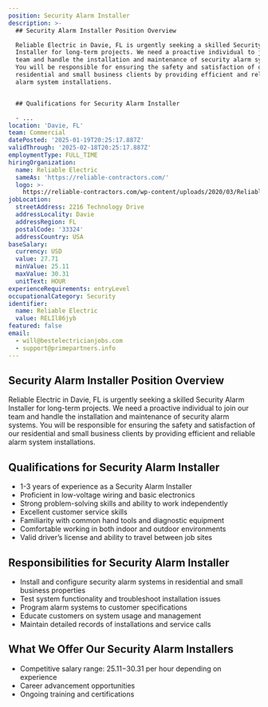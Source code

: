 ```yaml
---
position: Security Alarm Installer
description: >-
  ## Security Alarm Installer Position Overview

  Reliable Electric in Davie, FL is urgently seeking a skilled Security Alarm
  Installer for long-term projects. We need a proactive individual to join our
  team and handle the installation and maintenance of security alarm systems.
  You will be responsible for ensuring the safety and satisfaction of our
  residential and small business clients by providing efficient and reliable
  alarm system installations.


  ## Qualifications for Security Alarm Installer

  - ...
location: 'Davie, FL'
team: Commercial
datePosted: '2025-01-19T20:25:17.887Z'
validThrough: '2025-02-18T20:25:17.887Z'
employmentType: FULL_TIME
hiringOrganization:
  name: Reliable Electric
  sameAs: 'https://reliable-contractors.com/'
  logo: >-
    https://reliable-contractors.com/wp-content/uploads/2020/03/Reliable-Electric-Logo.jpg
jobLocation:
  streetAddress: 2216 Technology Drive
  addressLocality: Davie
  addressRegion: FL
  postalCode: '33324'
  addressCountry: USA
baseSalary:
  currency: USD
  value: 27.71
  minValue: 25.11
  maxValue: 30.31
  unitText: HOUR
experienceRequirements: entryLevel
occupationalCategory: Security
identifier:
  name: Reliable Electric
  value: RELIl86jyb
featured: false
email:
  - will@bestelectricianjobs.com
  - support@primepartners.info
---
```




## Security Alarm Installer Position Overview
Reliable Electric in Davie, FL is urgently seeking a skilled Security Alarm Installer for long-term projects. We need a proactive individual to join our team and handle the installation and maintenance of security alarm systems. You will be responsible for ensuring the safety and satisfaction of our residential and small business clients by providing efficient and reliable alarm system installations.

## Qualifications for Security Alarm Installer
- 1-3 years of experience as a Security Alarm Installer
- Proficient in low-voltage wiring and basic electronics
- Strong problem-solving skills and ability to work independently
- Excellent customer service skills
- Familiarity with common hand tools and diagnostic equipment
- Comfortable working in both indoor and outdoor environments
- Valid driver’s license and ability to travel between job sites

## Responsibilities for Security Alarm Installer
- Install and configure security alarm systems in residential and small business properties
- Test system functionality and troubleshoot installation issues
- Program alarm systems to customer specifications
- Educate customers on system usage and management
- Maintain detailed records of installations and service calls

## What We Offer Our Security Alarm Installers
- Competitive salary range: $25.11-$30.31 per hour depending on experience
- Career advancement opportunities
- Ongoing training and certifications